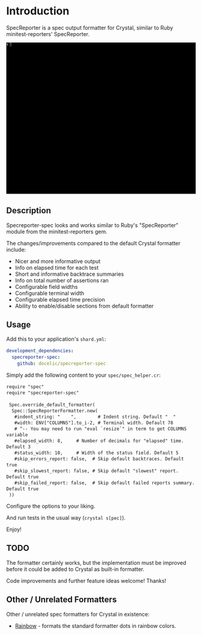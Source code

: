 # Introduction
SpecReporter is a spec output formatter for Crystal, similar to Ruby minitest-reporters' SpecReporter.

![SpecReporter Demo Video](https://raw.githubusercontent.com/docelic/specreporter-spec/master/doc/specreporter-spec.gif)

## Description

Specreporter-spec looks and works similar to Ruby's "SpecReporter"
module from the minitest-reporters gem.

The changes/improvements compared to the default Crystal formatter include:

- Nicer and more informative output
- Info on elapsed time for each test
- Short and informative backtrace summaries
- Info on total number of assertions ran
- Configurable field widths
- Configurable terminal width
- Configurable elapsed time precision
- Ability to enable/disable sections from default formatter

## Usage

Add this to your application's `shard.yml`:

```yaml
development_dependencies:
  specreporter-spec:
    github: docelic/specreporter-spec
```

Simply add the following content to your `spec/spec_helper.cr`:

```crystal
require "spec"
require "specreporter-spec"

 Spec.override_default_formatter(
  Spec::SpecReporterFormatter.new(
   #indent_string: "    ",        # Indent string. Default "  "
   #width: ENV["COLUMNS"].to_i-2, # Terminal width. Default 78
   # ^-- You may need to run "eval `resize`" in term to get COLUMNS variable
   #elapsed_width: 8,     # Number of decimals for "elapsed" time. Default 3
   #status_width: 10,     # Width of the status field. Default 5
   #skip_errors_report: false,  # Skip default backtraces. Default true
   #skip_slowest_report: false, # Skip default "slowest" report. Default true
   #skip_failed_report: false,  # Skip default failed reports summary. Default true
 ))

```

Configure the options to your liking.

And run tests in the usual way (`crystal s[pec]`).

Enjoy!

## TODO

The formatter certainly works, but the implementation must be
improved before it could be added to Crystal as built-in formatter.

Code improvements and further feature ideas welcome! Thanks!

## Other / Unrelated Formatters

Other / unrelated spec formatters for Crystal in existence:

- [Rainbow](https://github.com/veelenga/rainbow-spec) - formats the
  standard formatter dots in rainbow colors.


